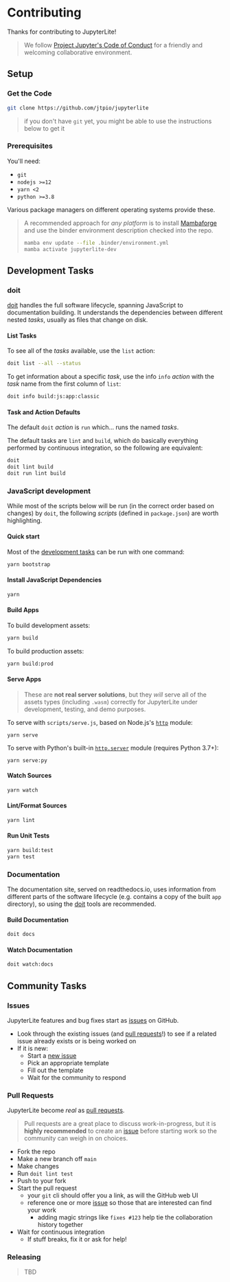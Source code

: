 # Contributing

Thanks for contributing to JupyterLite!

> We follow [Project Jupyter's Code of Conduct][coc] for a friendly and welcoming
> collaborative environment.

## Setup

### Get the Code

```bash
git clone https://github.com/jtpio/jupyterlite
```

> if you don't have `git` yet, you might be able to use the instructions below to get it

### Prerequisites

You'll need:

- `git`
- `nodejs >=12`
- `yarn <2`
- `python >=3.8`

Various package managers on different operating systems provide these.

> A recommended approach for _any platform_ is to install [Mambaforge] and use the
> binder environment description checked into the repo.
>
> ```bash
> mamba env update --file .binder/environment.yml
> mamba activate jupyterlite-dev
> ```

## Development Tasks

### doit

[doit](https://github.com/pydoit/doit) handles the full software lifecycle, spanning
JavaScript to documentation building. It understands the dependencies between different
nested _tasks_, usually as files that change on disk.

#### List Tasks

To see all of the _tasks_ available, use the `list` action:

```bash
doit list --all --status
```

To get information about a specific _task_, use the info `info` _action_ with the _task_
name from the first column of `list`:

```bash
doit info build:js:app:classic
```

#### Task and Action Defaults

The default `doit` _action_ is `run` which... runs the named _tasks_.

The default tasks are `lint` and `build`, which do basically everything performed by
continuous integration, so the following are equivalent:

```bash
doit
doit lint build
doit run lint build
```

### JavaScript development

While most of the scripts below will be run (in the correct order based on changes) by
`doit`, the following _scripts_ (defined in `package.json`) are worth highlighting.

#### Quick start

Most of the [development tasks](#development-tasks) can be run with one command:

```bash
yarn bootstrap
```

#### Install JavaScript Dependencies

```bash
yarn
```

#### Build Apps

To build development assets:

```bash
yarn build
```

To build production assets:

```bash
yarn build:prod
```

#### Serve Apps

> These are **not real server solutions**, but they _will_ serve all of the assets types
> (including `.wasm`) correctly for JupyterLite under development, testing, and demo
> purposes.

To serve with `scripts/serve.js`, based on Node.js's
[`http`](https://nodejs.org/api/http.html) module:

```
yarn serve
```

To serve with Python's built-in
[`http.server`](https://docs.python.org/3/library/http.server.html) module (requires
Python 3.7+):

```
yarn serve:py
```

#### Watch Sources

```bash
yarn watch
```

#### Lint/Format Sources

```bash
yarn lint
```

#### Run Unit Tests

```bash
yarn build:test
yarn test
```

### Documentation

The documentation site, served on readthedocs.io, uses information from different parts
of the software lifecycle (e.g. contains a copy of the built `app` directory), so using
the [doit](#doit) tools are recommended.

#### Build Documentation

```bash
doit docs
```

#### Watch Documentation

```bash
doit watch:docs
```

## Community Tasks

### Issues

JupyterLite features and bug fixes start as [issues] on GitHub.

- Look through the existing issues (and [pull requests]!) to see if a related issue
  already exists or is being worked on
- If it is new:
  - Start a [new issue]
  - Pick an appropriate template
  - Fill out the template
  - Wait for the community to respond

### Pull Requests

JupyterLite become _real_ as [pull requests].

> Pull requests are a great place to discuss work-in-progress, but it is **highly
> recommended** to create an [issue](#issues) before starting work so the community can
> weigh in on choices.

- Fork the repo
- Make a new branch off `main`
- Make changes
- Run `doit lint test`
- Push to your fork
- Start the pull request
  - your `git` cli should offer you a link, as will the GitHub web UI
  - reference one or more [issue](#issues) so those that are interested can find your
    work
    - adding magic strings like `fixes #123` help tie the collaboration history together
- Wait for continuous integration
  - If stuff breaks, fix it or ask for help!

### Releasing

> TBD

[issues]: https://github.com/jtpio/jupyterlite/issues
[new issue]: https://github.com/jtpio/jupyterlite/issues/new
[pull requests]: https://github.com/jtpio/jupyterlite/pulls
[repo]: https://github.com/jtpio/jupyterlite
[coc]: https://github.com/jupyter/governance/blob/master/conduct/code_of_conduct.md
[mambaforge]: https://github.com/conda-forge/miniforge
